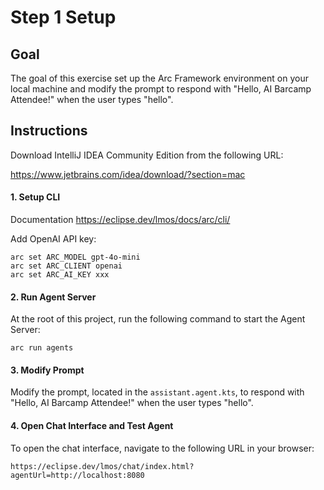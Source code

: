 # Step 1 Setup 


## Goal

The goal of this exercise set up the Arc Framework environment on your local machine and
modify the prompt to respond with "Hello, AI Barcamp Attendee!" when the user types "hello".


## Instructions

Download IntelliJ IDEA Community Edition from the following URL:

https://www.jetbrains.com/idea/download/?section=mac

#### 1. Setup CLI

Documentation https://eclipse.dev/lmos/docs/arc/cli/

Add OpenAI API key:
```
arc set ARC_MODEL gpt-4o-mini
arc set ARC_CLIENT openai 
arc set ARC_AI_KEY xxx 
```


#### 2. Run Agent Server

At the root of this project, run the following command to start the Agent Server:

```
arc run agents
```

#### 3. Modify Prompt
Modify the prompt, located in the `assistant.agent.kts`, to respond with "Hello, AI Barcamp Attendee!" 
when the user types "hello".


#### 4. Open Chat Interface and Test Agent

To open the chat interface, navigate to the following URL in your browser:

```
https://eclipse.dev/lmos/chat/index.html?agentUrl=http://localhost:8080
```
